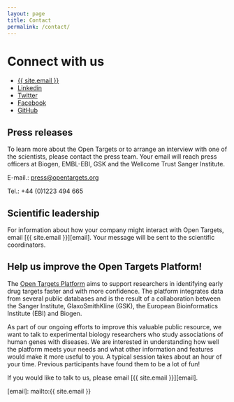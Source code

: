 ```yaml
---
layout: page
title: Contact
permalink: /contact/
---
```


# Connect with us
<!-- email: [{{ site.email }}][email]
{% include icon-github.html username=site.github_username %}
{% include icon-twitter.html username=site.twitter_username %}
[LinkedIn][LinkedIn]
[Facebook][Facebook] -->

<ul class="social-media-list">
    <li><span class="fa fa-envelope"></span> <a href="mailto:{{ site.email }}">{{ site.email }}</a></li>
    <li><span class="fa fa-linkedin"></span> <a href="https://www.linkedin.com/company/centre-for-therapeutic-target-validation">Linkedin</a></li>
    <li><span class="fa fa-twitter"></span> <a href="http://twitter.com/targetvalidate">Twitter</a></li>
    <li><span class="fa fa-facebook"></span> <a href="https://www.facebook.com/OpenTargets/">Facebook</a></li>
    <li><span class="fa fa-github"></span> <a href="https://github.com/opentargets">GitHub</a></li>
</ul>

## Press releases
To learn more about the Open Targets or to arrange an interview with one of the scientists, please contact the press team. Your email will reach press officers at Biogen, EMBL-EBI, GSK and the Wellcome Trust Sanger Institute.

E-mail.: [press@opentargets.org](mailto:press@opentargets.org)

Tel.: +44 (0)1223 494 665

## Scientific leadership
For information about how your company might interact with Open Targets, email [{{ site.email }}][email]. Your message will be sent to the scientific coordinators.

## Help us improve the Open Targets Platform!
The [Open Targets Platform](https://www.targetvalidation.org) aims to support researchers in identifying early drug targets faster and with more confidence. The platform integrates data from several public databases and is the result of a collaboration between the Sanger Institute, GlaxoSmithKline (GSK), the European Bioinformatics Institute (EBI) and Biogen.

As part of our ongoing efforts to improve this valuable public resource, we want to talk to experimental biology researchers who study associations of human genes with diseases. We are interested in understanding how well the platform meets your needs and what other information and features would make it more useful to you. A typical session takes about an hour of your time. Previous participants have found them to be a lot of fun!

If you would like to talk to us, please email [{{ site.email }}][email].

[LinkedIn]: https://www.linkedin.com/company/centre-for-therapeutic-target-validation
[Facebook]: https://www.facebook.com/OpenTargets/
[email]: mailto:{{ site.email }}